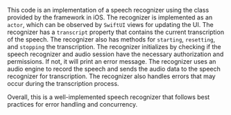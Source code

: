 This code is an implementation of a speech recognizer using the class provided by the framework in iOS. The recognizer is implemented as an `actor`, which can be observed by `SwiftUI` views for updating the UI. The recognizer has a `transcript` property that contains the current transcription of the speech. The recognizer also has methods for `starting`, `resetting`, and `stopping` the transcription. The recognizer initializes by checking if the speech recognizer and audio session have the necessary authorization and permissions. If not, it will print an error message. The recognizer uses an audio engine to record the speech and sends the audio data to the speech recognizer for transcription. The recognizer also handles errors that may occur during the transcription process. 

Overall, this is a well-implemented speech recognizer that follows best practices for error handling and concurrency. 
